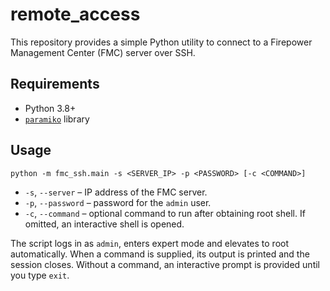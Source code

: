 # remote_access

This repository provides a simple Python utility to connect to a Firepower Management Center (FMC) server over SSH.

## Requirements

- Python 3.8+
- [`paramiko`](https://pypi.org/project/paramiko/) library

## Usage

```
python -m fmc_ssh.main -s <SERVER_IP> -p <PASSWORD> [-c <COMMAND>]
```

- `-s`, `--server` – IP address of the FMC server.
- `-p`, `--password` – password for the `admin` user.
- `-c`, `--command` – optional command to run after obtaining root shell. If omitted, an interactive shell is opened.

The script logs in as `admin`, enters expert mode and elevates to root automatically. When a command is supplied, its output is printed and the session closes. Without a command, an interactive prompt is provided until you type `exit`.

